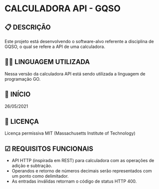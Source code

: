 # CALCULADORA API - GQSO 

## 📋 DESCRIÇÃO

Este projeto está desenvolvendo o software-alvo referente a disciplina de GQSO, o qual se refere a API de uma calculadora.

## 👨‍💻 LINGUAGEM UTILIZADA 

Nessa versão da calculadora API está sendo utilizada a linguagem de programação GO. 

## 🚀 INÍCIO 

26/05/2021

## 📄 LICENÇA  

Licença permissiva MIT (Massachusetts Institute of Technology)

## ☑ REQUISITOS FUNCIONAIS 

* API HTTP (inspirada em REST) para calculadora com as operações de adição e subtração. 
* Operandos e retorno de números decimais serão representados com um ponto como delimitador. 
* As entradas inválidas retornam o código de status HTTP 400.
